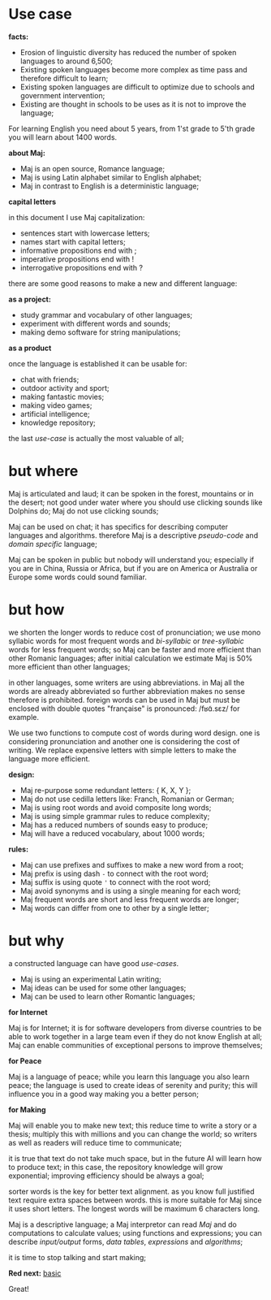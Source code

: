 # Use case

**facts:**

* Erosion of linguistic diversity has reduced the number of spoken languages to around 6,500;
* Existing spoken languages become more complex as time pass and therefore difficult to learn;
* Existing spoken languages are difficult to optimize due to schools and government intervention;
* Existing are thought in schools to be uses as it is not to improve the language;

For learning English you need about 5 years, from 1'st grade to 5'th grade you will learn about 1400 words.

**about Maj:** 

* Maj is an open source, Romance language;
* Maj is using Latin alphabet similar to English alphabet;
* Maj in contrast to English is a deterministic language;

**capital letters**

in this document I use Maj capitalization:

* sentences start with lowercase letters;
* names start with capital letters;
* informative propositions end with ;
* imperative propositions end with !
* interrogative propositions end with ?

there are some good reasons to make a new and different language:

**as a project:**

* study grammar and vocabulary of other languages;
* experiment with different words and sounds;
* making demo software for string manipulations;

**as a product**

once the language is established it can be usable for:

* chat with friends;
* outdoor activity and sport;
* making fantastic movies;
* making video games;
* artificial intelligence;
* knowledge repository;

the last _use-case_ is actually the most valuable of all;

# but where

Maj is articulated and laud; it can be spoken in the forest, mountains or in the desert; not good under water where you should use clicking sounds like Dolphins do; Maj do not use clicking sounds;

Maj can be used on chat; it has specifics for describing computer languages and algorithms. therefore Maj is a descriptive _pseudo-code_ and _domain specific_ language; 

Maj can be spoken in public but nobody will understand you; especially if you are in China, Russia or Africa, but if you are on America or Australia or Europe some words could sound familiar.

# but how

we shorten the longer words to reduce cost of pronunciation; we use mono syllabic words for most frequent words and _bi-syllabic_ or _tree-syllabic_ words for less frequent words; so Maj can be faster and more efficient than other Romanic languages; after initial calculation we estimate Maj is 50% more efficient than other languages;

in other languages, some writers are using abbreviations. in Maj all the words are already abbreviated so further abbreviation makes no sense therefore is prohibited. foreign words can be used in Maj but must be enclosed with double quotes "française" is pronounced: /fʁɑ̃.sɛz/ for example. 

We use two functions to compute cost of words during word design. one is considering pronunciation and another one is considering the cost of writing. We replace expensive letters with simple letters to make the language more efficient.

**design:**

* Maj re-purpose some redundant letters: { K, X, Y };
* Maj do not use cedilla letters like: Franch, Romanian or German;
* Maj is using root words and avoid composite long words;
* Maj is using simple grammar rules to reduce complexity;
* Maj has a reduced numbers of sounds easy to produce;
* Maj will have a reduced vocabulary, about 1000 words;

**rules:**

* Maj can use prefixes and suffixes to make a new word from a root;
* Maj prefix is using dash `-` to connect with the root word;
* Maj suffix is using quote `'` to connect with the root word;
* Maj avoid synonyms and is using a single meaning for each word;
* Maj frequent words are short and less frequent words are longer;
* Maj words can differ from one to other by a single letter;

# but why

a constructed language can have good _use-cases_.

* Maj is using an experimental Latin writing;
* Maj ideas can be used for some other languages;
* Maj can be used to learn other Romantic languages;

**for Internet**

Maj is for Internet; it is for software developers from diverse countries to be able to work together in a large team even if they do not know English at all; Maj can enable communities of exceptional persons to improve themselves;

**for Peace**

Maj is a language of peace; while you learn this language you also learn peace; the language is used to create ideas of serenity and purity; this will influence you in a good way making you a better person;

**for Making**

Maj will enable you to make new text; this reduce time to write a story or a thesis; multiply this with millions and you can change the world; so writers as well as readers will reduce time to communicate;

it is true that text do not take much space, but in the future AI will learn how to produce text; in this case, the repository knowledge will grow exponential; improving efficiency should be always a goal;

sorter words is the key for better text alignment. as you know full justified text require extra spaces between words. this is more suitable for Maj since it uses short letters. The longest words will be maximum 6 characters long.

Maj is a descriptive language; a Maj interpretor can read _Maj_ and do computations to calculate values; using functions and expressions; you can describe _input/output_ forms, _data tables_, _expressions_ and _algorithms_;

it is time to stop talking and start making;

**Red next:** [basic](basic.md)

Great!

